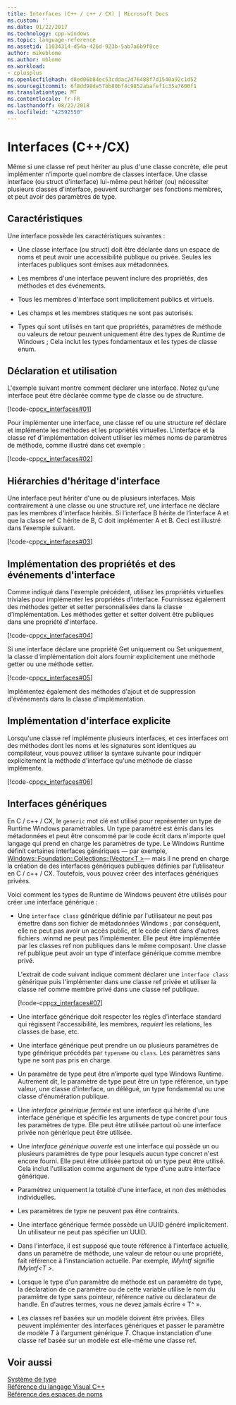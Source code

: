 ```yaml
---
title: Interfaces (C++ / c++ / CX) | Microsoft Docs
ms.custom: ''
ms.date: 01/22/2017
ms.technology: cpp-windows
ms.topic: language-reference
ms.assetid: 11034314-d54a-426d-923b-5ab7a6b9f8ce
author: mikeblome
ms.author: mblome
ms.workload:
- cplusplus
ms.openlocfilehash: d8ed06b84ec53cddac2d76488f7d1540a92c1d52
ms.sourcegitcommit: 6f8dd98de57bb80bf4c9852abafef1c35a7600f1
ms.translationtype: MT
ms.contentlocale: fr-FR
ms.lasthandoff: 08/22/2018
ms.locfileid: "42592550"
---
```

# <a name="interfaces-ccx"></a>Interfaces (C++/CX)
Même si une classe ref peut hériter au plus d'une classe concrète, elle peut implémenter n'importe quel nombre de classes interface. Une classe interface (ou struct d'interface) lui-même peut hériter (ou) nécessiter plusieurs classes d'interface, peuvent surcharger ses fonctions membres, et peut avoir des paramètres de type.  
  
## <a name="characteristics"></a>Caractéristiques  
 Une interface possède les caractéristiques suivantes :  
  
-   Une classe interface (ou struct) doit être déclarée dans un espace de noms et peut avoir une accessibilité publique ou privée. Seules les interfaces publiques sont émises aux métadonnées.  
  
-   Les membres d'une interface peuvent inclure des propriétés, des méthodes et des événements.  
  
-   Tous les membres d'interface sont implicitement publics et virtuels.  
  
-   Les champs et les membres statiques ne sont pas autorisés.  
  
-   Types qui sont utilisés en tant que propriétés, paramètres de méthode ou valeurs de retour peuvent uniquement être des types de Runtime de Windows ; Cela inclut les types fondamentaux et les types de classe enum.  
  
## <a name="declaration-and-usage"></a>Déclaration et utilisation  
 L'exemple suivant montre comment déclarer une interface. Notez qu'une interface peut être déclarée comme type de classe ou de structure.  
  
 [!code-cpp[cx_interfaces#01](../cppcx/codesnippet/CPP/interfacestest/class1.h#01)]  
  
 Pour implémenter une interface, une classe ref ou une structure ref déclare et implémente les méthodes et les propriétés virtuelles. L'interface et la classe ref d'implémentation doivent utiliser les mêmes noms de paramètres de méthode, comme illustré dans cet exemple :  
  
 [!code-cpp[cx_interfaces#02](../cppcx/codesnippet/CPP/interfacestest/class1.h#02)]  
  
## <a name="interface-inheritance-hierarchies"></a>Hiérarchies d'héritage d'interface  
 Une interface peut hériter d'une ou de plusieurs interfaces. Mais contrairement à une classe ou une structure ref, une interface ne déclare pas les membres d'interface hérités. Si l’interface B hérite de l’interface A et que la classe ref C hérite de B, C doit implémenter A et B. Ceci est illustré dans l’exemple suivant.  
  
 [!code-cpp[cx_interfaces#03](../cppcx/codesnippet/CPP/interfacestest/class1.h#03)]  
  
## <a name="implementing-interface-properties-and-events"></a>Implémentation des propriétés et des événements d'interface  
 Comme indiqué dans l'exemple précédent, utilisez les propriétés virtuelles triviales pour implémenter les propriétés d'interface. Fournissez également des méthodes getter et setter personnalisées dans la classe d'implémentation.  Les méthodes getter et setter doivent être publiques dans une propriété d'interface.  
  
 [!code-cpp[cx_interfaces#04](../cppcx/codesnippet/CPP/interfacestest/class1.h#04)]  
  
 Si une interface déclare une propriété Get uniquement ou Set uniquement, la classe d'implémentation doit alors fournir explicitement une méthode getter ou une méthode setter.  
  
 [!code-cpp[cx_interfaces#05](../cppcx/codesnippet/CPP/interfacestest/class1.h#05)]  
  
 Implémentez également des méthodes d'ajout et de suppression d'événements dans la classe d'implémentation.  
  
## <a name="explicit-interface-implementation"></a>Implémentation d'interface explicite  
 Lorsqu'une classe ref implémente plusieurs interfaces, et ces interfaces ont des méthodes dont les noms et les signatures sont identiques au compilateur, vous pouvez utiliser la syntaxe suivante pour indiquer explicitement la méthode d'interface qu'une méthode de classe implémente.  
  
 [!code-cpp[cx_interfaces#06](../cppcx/codesnippet/CPP/interfacestest/class1.h#06)]  
  
## <a name="generic-interfaces"></a>Interfaces génériques  
 En C / c++ / CX, le `generic` mot clé est utilisé pour représenter un type de Runtime Windows paramétrables. Un type paramétré est émis dans les métadonnées et peut être consommé par le code écrit dans n'importe quel langage qui prend en charge les paramètres de type. Le Windows Runtime définit certaines interfaces génériques — par exemple, [Windows::Foundation::Collections::IVector\<T >](Windows::Foundation::Collections::IVector)— mais il ne prend en charge la création de des interfaces génériques publiques définies par l’utilisateur en C / c++ / CX. Toutefois, vous pouvez créer des interfaces génériques privées.  
  
 Voici comment les types de Runtime de Windows peuvent être utilisés pour créer une interface générique :  
  
-   Une `interface class` générique définie par l'utilisateur ne peut pas émettre dans son fichier de métadonnées Windows ; par conséquent, elle ne peut pas avoir un accès public, et le code client dans d'autres fichiers .winmd ne peut pas l'implémenter. Elle peut être implémentée par les classes ref non publiques dans le même composant. Une classe ref publique peut avoir un type d'interface générique comme membre privé.  
  
     L'extrait de code suivant indique comment déclarer une `interface class` générique puis l'implémenter dans une classe ref privée et utiliser la classe ref comme membre privé dans une classe ref publique.  
  
     [!code-cpp[cx_interfaces#07](../cppcx/codesnippet/CPP/interfacestest/class1.h#07)]  
  
-   Une interface générique doit respecter les règles d'interface standard qui régissent l'accessibilité, les membres, *requiert* les relations, les classes de base, etc.  
  
-   Une interface générique peut prendre un ou plusieurs paramètres de type générique précédés par `typename` ou `class`. Les paramètres sans type ne sont pas pris en charge.  
  
-   Un paramètre de type peut être n’importe quel type Windows Runtime. Autrement dit, le paramètre de type peut être un type référence, un type valeur, une classe d'interface, un délégué, un type fondamental ou une classe d'énumération publique.  
  
-   Une *interface générique fermée* est une interface qui hérite d'une interface générique et spécifie les arguments de type concret pour tous les paramètres de type. Elle peut être utilisée partout où une interface privée non générique peut être utilisée.  
  
-   Une *interface générique ouverte* est une interface qui possède un ou plusieurs paramètres de type pour lesquels aucun type concret n'est encore fourni. Elle peut être utilisée partout où un type peut être utilisé. Cela inclut l'utilisation comme argument de type d'une autre interface générique.  
  
-   Paramétrez uniquement la totalité d'une interface, et non des méthodes individuelles.  
  
-   Les paramètres de type ne peuvent pas être contraints.  
  
-   Une interface générique fermée possède un UUID généré implicitement. Un utilisateur ne peut pas spécifier un UUID.  
  
-   Dans l'interface, il est supposé que toute référence à l'interface actuelle, dans un paramètre de méthode, une valeur de retour ou une propriété, fait référence à l'instanciation actuelle. Par exemple, *IMyIntf* signifie *IMyIntf\<T >*.  
  
-   Lorsque le type d'un paramètre de méthode est un paramètre de type, la déclaration de ce paramètre ou de cette variable utilise le nom du paramètre de type sans pointeur, référence native ou déclarateur de handle. En d'autres termes, vous ne devez jamais écrire « T^ ».  
  
-   Les classes ref basées sur un modèle doivent être privées. Elles peuvent implémenter des interfaces génériques et passer le paramètre de modèle *T* à l’argument générique *T*. Chaque instanciation d'une classe ref basée sur un modèle est elle-même une classe ref.  
  
## <a name="see-also"></a>Voir aussi  
 [Système de type](../cppcx/type-system-c-cx.md)   
 [Référence du langage Visual C++](../cppcx/visual-c-language-reference-c-cx.md)   
 [Référence des espaces de noms](../cppcx/namespaces-reference-c-cx.md)